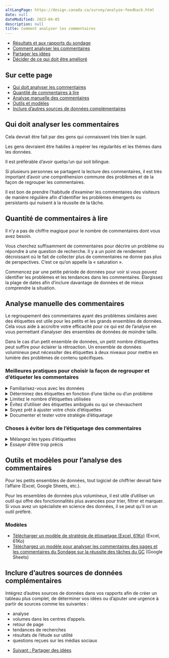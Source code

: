 ```yaml
---
altLangPage: https://design.canada.ca/survey/analyze-feedback.html
date: null
dateModified: 2023-04-05
description: null
title: Comment analyser les commentaires
---
```


<div class="gc-stp-stp">
    <div class="row">
        <ul class="toc lst-spcd col-md-12">
            <li class="col-md-4 col-sm-6"><a class="list-group-item" href="acceder-resultats.html">Résultats et aux rapports du sondage</a></li>
            <li class="col-md-4 col-sm-6"><a class="list-group-item active" href="commentaires.html">Comment analyser les commentaires</a></li>
            <li class="col-md-4 col-sm-6"><a class="list-group-item" href="partager.html">Partager les idées</a></li>
            <li class="col-md-4 col-sm-6"><a class="list-group-item" href="decider.html">Décider de ce qui doit être amélioré</a></li>
        </ul>
    </div>
</div>

## Sur cette page

* [Qui doit analyser les commentaires](#qui-doit-analyser-les-commentaires)
* [Quantité de commentaires à lire](#quantité-de-commentaires-à-lire)
* [Analyse manuelle des commentaires](#analyse-manuelle-des-commentaires)
* [Outils et modèles](#outils-et-modèles-pour-lanalyse-des-commentaires)
* [Inclure d’autres sources de données complémentaires](#inclure-dautres-sources-de-données-complémentaires)

## Qui doit analyser les commentaires

Cela devrait être fait par des gens qui connaissent très bien le sujet.

Les gens devraient être habiles à repérer les régularités et les thèmes dans les données.

Il est préférable d’avoir quelqu’un qui soit bilingue.

Si plusieurs personnes se partagent la lecture des commentaires, il est très important d’avoir une compréhension commune des problèmes et de la façon de regrouper les commentaires.

Il est bon de prendre l’habitude d’examiner les commentaires des visiteurs de manière régulière afin d’identifier les problèmes émergents ou persistants qui nuisent à la réussite de la tâche.

## Quantité de commentaires à lire

Il n’y a pas de chiffre magique pour le nombre de commentaires dont vous avez besoin.

Vous cherchez suffisamment de commentaires pour décrire un problème ou répondre à une question de recherche. Il y a un point de rendement décroissant où le fait de collecter plus de commentaires ne donne pas plus de perspectives. C’est ce qu’on appelle la «&nbsp;saturation&nbsp;».

Commencez par une petite période de données pour voir si vous pouvez identifier les problèmes et les tendances dans les commentaires. Élargissez la plage de dates afin d’inclure davantage de données et de mieux comprendre la situation.

## Analyse manuelle des commentaires

Le regroupement des commentaires ayant des problèmes similaires avec des étiquettes est utile pour les petits et les grands ensembles de données. Cela vous aide à accroître votre efficacité pour ce qui est de l’analyse en vous permettant d’analyser des ensembles de données de moindre taille.

Dans le cas d’un petit ensemble de données, un petit nombre d’étiquettes peut suffire pour éclairer la rétroaction. Un ensemble de données volumineux peut nécessiter des étiquettes à deux niveaux pour mettre en lumière des problèmes de contenu spécifiques.

### Meilleures pratiques pour choisir la façon de regrouper et d’étiqueter les commentaires

<details>
    <summary>Familiarisez-vous avec les données</summary>
    <p>Lisez un échantillon de commentaires et essayez de repérer les schémas récurrents. Prenez-les en note afin d’avoir une vue d’ensemble des tâches, sujets ou questions dont les gens parlent.</p>
    <p>Tous les commentaires ne seront pas utiles – parfois, ils ne seront pas suffisamment clairs pour être utilisés ou ils porteront sur un tout autre sujet.</p>
</details>

<details>
    <summary>Déterminez des étiquettes en fonction d’une tâche ou d’un problème</summary>
    <p>Il est recommandé d’utiliser des étiquettes centrées sur les tâches lors de l’analyse de commentaires pour un groupe de pages où il y a plusieurs tâches.</p>
    <p>Pour identifier les tâches, demandez-vous la raison de la visite de l’utilisateur. Qu’essaie-t-il de faire ou à quelle question essayait-il de répondre?</p>
    <table class="provisional gc-table table table-striped" id="myTable1">
        <caption class="wb-inv">Exemple </caption>
        <thead>
            <tr>
                <th scope="col">Étiquette de la tâche</th>
                <th scope="col">Tâche ou question de l’utilisateur</th>
                <th scope="col">Sujets inclus dans cette étiquette</th>
            </tr>
        </thead>
        <tbody>
            <tr>
                <td data-label="Tag"><span class="text-left">Sécurité des vaccins</span></td>
                <td data-label="User task"><span class="text-left">Le vaccin est-il sécuritaire pour moi?</span></td>
                <td data-label="Topics included"><span class="text-left">Conditions préexistantes, ingrédients/allergies, effets secondaires</span></td>
            </tr>
            <tr>
                <td data-label="Tag"><span class="text-left">Se faire vacciner</span></td>
                <td data-label="User task"><span class="text-left">Comment puis-je me faire vacciner?</span></td>
                <td data-label="Topics included"><span class="text-left">Admissibilité, quand, où, comment s’inscrire</span></td>
            </tr>
            <tr>
                <td data-label="Tag"><span class="text-left">Preuve de vaccination</span></td>
                <td data-label="User task"><span class="text-left">Comment puis-je obtenir une copie de mon reçu ou de mon dossier de vaccination?</span></td>
                <td data-label="Topics included"><span class="text-left">Dossiers de vaccins, applications provinciales, application fédérale pour la preuve des vaccins</span></td>
            </tr>
        </tbody>
    </table>
    <p>Les étiquettes basées sur des problèmes peuvent être une meilleure stratégie pour recueillir des commentaires sur une seule page, un seul sujet ou lorsqu’une seule tâche domine vos commentaires.</p>
    <table class="provisional gc-table table table-striped" id="myTable1">
        <caption class="wb-inv">Exemple</caption>
        <thead>
            <tr>
                <th scope="col">Étiquette du problème</th>
                <th scope="col">Problème rencontré</th>
            </tr>
        </thead>
        <tbody>
            <tr>
                <td data-label="Issue tag"><span class="text-left">Pas de rendez-vous</span></td>
                <td data-label="User issue"><span class="text-left">Pas de rendez-vous, pas de rendez-vous pendant plusieurs semaines.</span></td>
            </tr>
        </tbody>
    </table>
    <p><strong>Pour les ensembles volumineux de données,</strong> il se peut qu’un deuxième niveau de balises soit nécessaire afin de les rendre plus précis. Vous pouvez le faire en même temps que vous étiquetez les commentaires OU lorsque vous êtes prêt à analyser un ensemble plus petit de commentaires.</p>
</details>

<details>
	<summary>Limitez le nombre d’étiquettes utilisées</summary>
	<p>Commencez par des étiquettes larges, n’incluez que celles dont vous disposez de plusieurs exemples. L’objectif de ce premier examen est de regrouper succinctement les sujets et les questions récurrentes.</p>
	<p>Essayez de maintenir l’ensemble d’étiquettes à moins de 15 pour la tâche. En limitant le nombre d’étiquettes, il sera plus facile d’identifier les problèmes qui nécessitent une assistance plus importante.</p>
	<p>La mention «&nbsp;Autre&nbsp;» constitue également une étiquette! Identifiez les commentaires ponctuels ou peu fréquents à l’aide de l’étiquette «&nbsp;Autre&nbsp;» jusqu’à ce qu’il y en ait assez pour avoir leur propre étiquette.</p>
</details>

<details>
	<summary>Évitez d’utiliser des étiquettes ambiguës ou qui se chevauchent </summary>
	<p>Assurez-vous que chaque étiquette se différencie clairement des autres. Votre objectif est de réduire les doutes au sujet de l’étiquette devant être attribuée à un commentaire.</p>
</details>

<details>
	<summary>Soyez prêt à ajuster votre choix d’étiquettes</summary>
	<p>Passez en revue vos choix initiaux. Sont-ils clairs et sans ambiguïté? Est-ce qu’une seule étiquette couvre la majorité des commentaires? Avez-vous besoin de les diviser en deux étiquettes?</p>
	<p>Il n’y a pas de stratégie universelle. À mesure que vous recueillez des commentaires ou que vous ajoutez l’outil de rétroaction à plus de pages, vous aurez besoin d’ajuster votre choix d’étiquettes.</p>
</details>

<details>
	<summary>Documenter et tester votre stratégie d’étiquetage</summary>
	<p>Documentez votre choix d’étiquettes avec des exemples. Cela est particulièrement utile si plus d’une personne partage la responsabilité d’examiner la rétroaction.</p>
	<p>Demandez à d’autres personnes de revoir vos choix d’étiquettes pour s’assurer qu’elles sont claires pour les autres personnes. Cela est particulièrement important si plus d’une personne aide à analyser la rétroaction. En convenant d’un ensemble commun d’étiquettes au début (et lors de l’ajustement des étiquettes), on évite que la rétroaction soit mal étiquetée d’une personne à une autre.</p>
    <a class="btn btn-primary" href="images/modele-etiquetage.xlsx" role="button">
        <span class="fa fa-download" aria-hidden="true"></span> Télécharger un modèle de stratégie de étiquetage (Excel, 61Ko)
    </a>
</details>

### Choses à éviter lors de l’étiquetage des commentaires

<details>
    <summary>Mélangez les types d’étiquettes</summary>
    <p>Si vous voulez ajouter d’autres façons d’analyser votre ensemble de données, il est préférable de créer de nouvelles colonnes dans votre feuille de calcul pour noter différents aspects.</p>
</details>

<details>
    <summary>Essayer d’être trop précis</summary>
    <p>Le but de l’étiquetage est de vous aider à trouver des façons d’améliorer votre contenu Web. L’étiquetage doit être suffisant à cette fin. Une approche «&nbsp;assez bonne&nbsp;» de la définition et de l’assignation des étiquettes permettra de le faire.</p>
    <p>Si vos pages recueillent plus de commentaires que vous ne pouvez examiner, classer et analyser, ajustez votre stratégie&nbsp;: concentrez-vous sur une tâche, limitez le nombre de pages sur lesquelles l’outil est déployé ou limitez la période de collecte de données.</p>
</details>

## Outils et modèles pour l’analyse des commentaires

Pour les petits ensembles de données, tout logiciel de chiffrier devrait faire l’affaire (Excel, Google Sheets, etc.).

Pour les ensembles de données plus volumineux, il est utile d’utiliser un outil qui offre des fonctionnalités plus avancées pour trier, filtrer et marquer. Si vous avez un spécialiste en science des données, il se peut qu’il on un outil préfèré.

### Modèles

* [Télécharger un modèle de stratégie de étiquetage (Excel, 61Ko)](images/modele-etiquetage.xlsx) (Excel, 61Ko)
* [Téléchargez un modèle pour analyser les commentaires des pages et les commentaires du Sondage sur la réussite des tâches du GC](https://docs.google.com/spreadsheets/d/1ANmW8Nlyjff6DMHXJvFkMiBsNOfZzfibbrHuQ47uq64/edit?usp=sharing) (Google Sheets)

## Inclure d’autres sources de données complémentaires

Intégrez d’autres sources de données dans vos rapports afin de créer un tableau plus complet, de déterminer vos idées ou d’ajouter une urgence à partir de sources comme les suivantes&nbsp;:

* analyse
* volumes dans les centres d’appels.
* retour de page
* tendances de recherches
* résultats de l’étude sur utilité
* questions reçues sur les médias sociaux

<nav role="navigation" class="mrgn-bttm-lg">
    <ul class="pager">
        <li class="next"><a href="partager.html" rel="next">Suivant&nbsp;: Partager des idées</a></li>
    </ul>
</nav>
